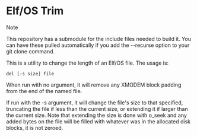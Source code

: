 # Elf/OS Trim

> [!NOTE]
>This repository has a submodule for the include files needed to build it. You can have these pulled automatically if you add the  --recurse option to your git clone command.

This is a utility to change the length of an Elf/OS file. The usage is:
```
del [-s size] file
```
When run with no argument, it will remove any XMODEM block padding from the end of the named file.

If run with the -s argument, it will change the file's size to that specified, truncating the file if less than the current size, or extending it if larger than the current size. Note that extending the size is done with o_seek and any added bytes on the file will be filled with whatever was in the allocated disk blocks, it is not zeroed.


